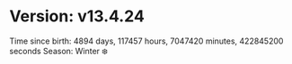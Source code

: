 # Version: v13.4.24
Time since birth: 4894 days, 117457 hours, 7047420 minutes, 422845200 seconds
Season: Winter ❄️
